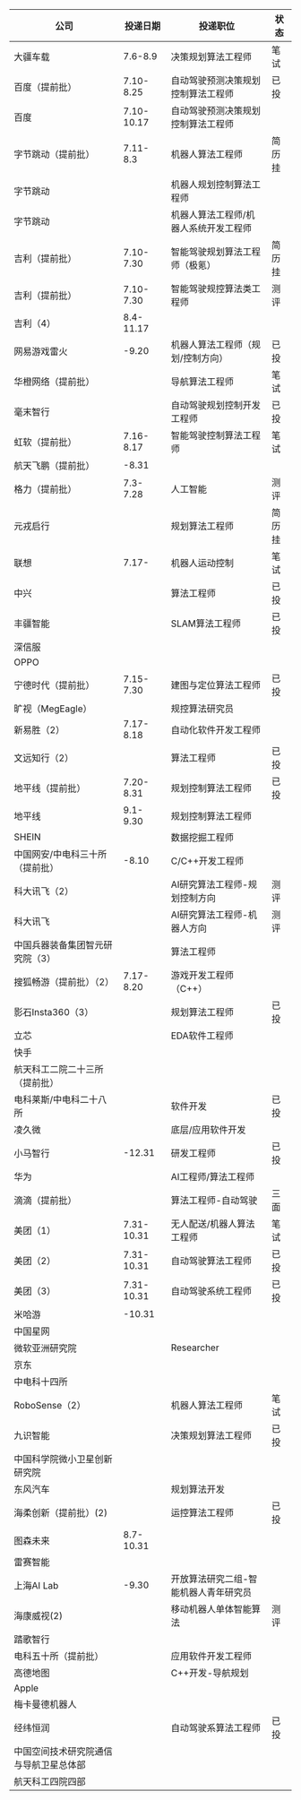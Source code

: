 | 公司                                   | 投递日期   | 投递职位                              | 状态   |
| -------------------------------------- | ---------- | ------------------------------------- | ------ |
| 大疆车载                               | 7.6-8.9    | 决策规划算法工程师                    | 笔试   |
| 百度（提前批）                         | 7.10-8.25  | 自动驾驶预测决策规划控制算法工程师    | 已投   |
| 百度                                   | 7.10-10.17 | 自动驾驶预测决策规划控制算法工程师    |        |
| 字节跳动（提前批）                     | 7.11-8.3   | 机器人算法工程师                      | 简历挂 |
| 字节跳动                               |            | 机器人规划控制算法工程师              |        |
| 字节跳动                               |            | 机器人算法工程师/机器人系统开发工程师 |        |
| 吉利（提前批）                         | 7.10-7.30  | 智能驾驶规划算法工程师（极氪）        | 简历挂 |
| 吉利（提前批）                         | 7.10-7.30  | 智能驾驶规控算法类工程师              | 测评   |
| 吉利（4）                              | 8.4-11.17  |                                       |        |
| 网易游戏雷火                           | -9.20      | 机器人算法工程师（规划/控制方向）     | 已投   |
| 华橙网络（提前批）                     |            | 导航算法工程师                        | 笔试   |
| 毫末智行                               |            | 自动驾驶规划控制开发工程师            | 已投   |
| 虹软（提前批）                         | 7.16-8.17  | 智能驾驶控制算法工程师                | 笔试   |
| 航天飞鹏（提前批）                     | -8.31      |                                       |        |
| 格力（提前批）                         | 7.3-7.28   | 人工智能                              | 测评   |
| 元戎启行                               |            | 规划算法工程师                        | 简历挂 |
| 联想                                   | 7.17-      | 机器人运动控制                        | 笔试   |
| 中兴                                   |            | 算法工程师                            | 已投   |
| 丰疆智能                               |            | SLAM算法工程师                        | 已投   |
| 深信服                                 |            |                                       |        |
| OPPO                                   |            |                                       |        |
| 宁德时代（提前批）                     | 7.15-7.30  | 建图与定位算法工程师                  | 已投   |
| 旷视（MegEagle）                       |            | 规控算法研究员                        |        |
| 新易胜（2）                            | 7.17-8.18  | 自动化软件开发工程师                  |        |
| 文远知行（2）                          |            | 算法工程师                            | 已投   |
| 地平线（提前批）                       | 7.20-8.31  | 规划控制算法工程师                    | 已投   |
| 地平线                                 | 9.1-9.30   | 规划控制算法工程师                    |        |
| SHEIN                                  |            | 数据挖掘工程师                        |        |
| 中国网安/中电科三十所（提前批）        | -8.10      | C/C++开发工程师                       |        |
| 科大讯飞（2）                          |            | AI研究算法工程师-规划控制方向         | 测评   |
| 科大讯飞                               |            | AI研究算法工程师-机器人方向           | 测评   |
| 中国兵器装备集团智元研究院（3）        |            | 算法工程师                            |        |
| 搜狐畅游（提前批）（2）                | 7.17-8.20  | 游戏开发工程师（C++）                 |        |
| 影石Insta360（3）                      |            | 规划算法工程师                        | 已投   |
| 立芯                                   |            | EDA软件工程师                         |        |
| 快手                                   |            |                                       |        |
| 航天科工二院二十三所（提前批）         |            |                                       |        |
| 电科莱斯/中电科二十八所                |            | 软件开发                              | 已投   |
| 凌久微                                 |            | 底层/应用软件开发                     |        |
| 小马智行                               | -12.31     | 研发工程师                            | 已投   |
| 华为                                   |            | AI工程师/算法工程师                   |        |
| 滴滴（提前批）                         |            | 算法工程师-自动驾驶                   | 三面   |
| 美团（1）                              | 7.31-10.31 | 无人配送/机器人算法工程师             | 笔试   |
| 美团（2）                              | 7.31-10.31 | 自动驾驶算法工程师                    | 已投   |
| 美团（3）                              | 7.31-10.31 | 自动驾驶系统工程师                    | 已投   |
| 米哈游                                 | -10.31     |                                       |        |
| 中国星网                               |            |                                       |        |
| 微软亚洲研究院                         |            | Researcher                            |        |
| 京东                                   |            |                                       |        |
| 中电科十四所                           |            |                                       |        |
| RoboSense（2）                         |            | 机器人算法工程师                      | 笔试   |
| 九识智能                               |            | 决策规划算法工程师                    | 已投   |
| 中国科学院微小卫星创新研究院           |            |                                       |        |
| 东风汽车                               |            | 规划算法开发                          |        |
| 海柔创新（提前批）(2)                  |            | 运控算法工程师                        | 已投   |
| 图森未来                               | 8.7-10.31  |                                       |        |
| 雷赛智能                               |            |                                       |        |
| 上海AI Lab                             | -9.30      | 开放算法研究二组-智能机器人青年研究员 |        |
| 海康威视(2)                            |            | 移动机器人单体智能算法                | 测评   |
| 踏歌智行                               |            |                                       |        |
| 电科五十所（提前批）                   |            | 应用软件开发工程师                    |        |
| 高德地图                               |            | C++开发-导航规划                      |        |
| Apple                                  |            |                                       |        |
| 梅卡曼德机器人                         |            |                                       |        |
| 经纬恒润                               |            | 自动驾驶系算法工程师                  | 已投   |
| 中国空间技术研究院通信与导航卫星总体部 |            |                                       |        |
| 航天科工四院四部                                       |            |                                       |        |
